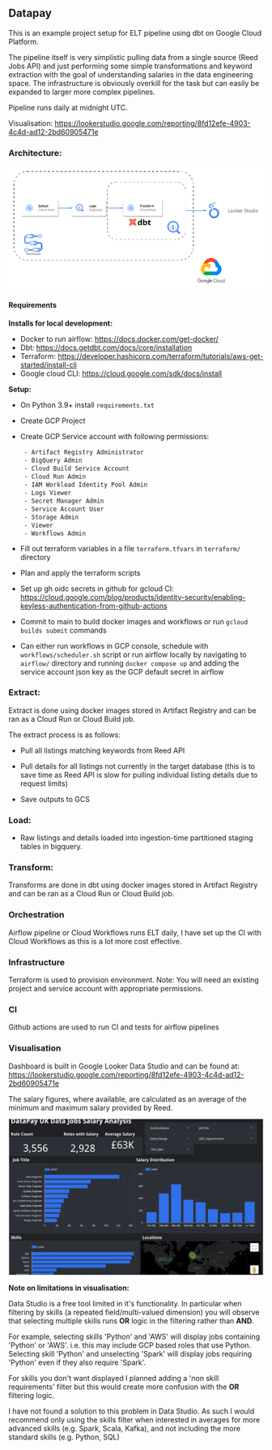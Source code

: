 ## Datapay

This is an example project setup for ELT pipeline using dbt on Google Cloud Platform. 

The pipeline itself is very simplistic pulling data from a single source (Reed Jobs API) and just performing some simple transformations and keyword extraction with the goal of understanding salaries in the data engineering space. The infrastructure is obviously overkill for the task but can easily be expanded to larger more complex pipelines.

Pipeline runs daily at midnight UTC.

Visualisation: https://lookerstudio.google.com/reporting/8fd12efe-4903-4c4d-ad12-2bd60905471e

### Architecture:

![architecutre](./img/architecture.png)

#### Requirements

**Installs for local development:**

* Docker to run airflow: https://docs.docker.com/get-docker/
* Dbt: https://docs.getdbt.com/docs/core/installation
* Terraform: https://developer.hashicorp.com/terraform/tutorials/aws-get-started/install-cli
* Google cloud CLI: https://cloud.google.com/sdk/docs/install 

**Setup:**
 * On Python 3.9+ install ```requirements.txt```
 * Create GCP Project
 * Create GCP Service account with following permissions: 

        - Artifact Registry Administrator
        - BigQuery Admin
        - Cloud Build Service Account
        - Cloud Run Admin
        - IAM Workload Identity Pool Admin
        - Logs Viewer
        - Secret Manager Admin
        - Service Account User
        - Storage Admin
        - Viewer
        - Workflows Admin
* Fill out terraform variables in a file ```terraform.tfvars``` in ```terraform/``` directory 
* Plan and apply the terraform scripts
* Set up gh oidc secrets in github for gcloud CI: https://cloud.google.com/blog/products/identity-security/enabling-keyless-authentication-from-github-actions
* Commit to main to build docker images and workflows or run ```gcloud builds submit``` commands
* Can either run workflows in GCP console, schedule with ```workflows/scheduler.sh``` script or run airflow locally by navigating to ```airflow/``` directory and running ```docker compose up``` and adding the service account json key as the GCP default secret in airflow


### Extract:
Extract is done using docker images stored in Artifact Registry and can be ran as a Cloud Run or Cloud Build job.

The extract process is as follows:

* Pull all listings matching keywords from Reed API

* Pull details for all listings not currently in the target database (this is to save time as Reed API is slow for pulling individual listing details due to request limits)

* Save outputs to GCS


### Load:

* Raw listings and details loaded into ingestion-time partitioned staging tables in bigquery.


### Transform:
Transforms are done in dbt using docker images stored in Artifact Registry and can be ran as a Cloud Run or Cloud Build job. 


### Orchestration

Airflow pipeline or Cloud Workflows runs ELT daily, I have set up the CI with Cloud Workflows as this is a lot more cost effective.

### Infrastructure

Terraform is used to provision environment. Note: You will need an existing project and service account with appropriate permissions.

### CI

Github actions are used to run CI and tests for airflow pipelines

### Visualisation

Dashboard is built in Google Looker Data Studio and can be found at: https://lookerstudio.google.com/reporting/8fd12efe-4903-4c4d-ad12-2bd60905471e

The salary figures, where available, are calculated as an average of the minimum and maximum salary provided by Reed.

![dashboard](./img/dashboard.png)

**Note on limitations in visualisation:**

Data Studio is a free tool limited in it's functionality. In particular when filtering by skills (a repeated field/multi-valued dimension) you will observe that selecting multiple skills runs **OR** logic in the filtering rather than **AND**. 

For example, selecting skills 'Python' and 'AWS' will display jobs containing 'Python' or 'AWS'. i.e. this may include GCP based roles that use Python. Selecting skill 'Python' and unselecting 'Spark' will display jobs requiring 'Python' even if they also require 'Spark'. 

For skills you don't want displayed I planned adding a 'non skill requirements' filter but this would create more confusion with the **OR** filtering logic. 

I have not found a solution to this problem in Data Studio. As such I would recommend only using the skills filter when interested in averages for more advanced skills (e.g. Spark, Scala, Kafka), and not including the more standard skills (e.g. Python, SQL)

